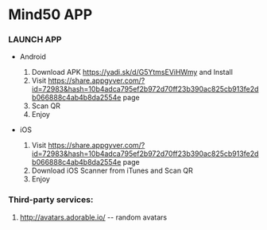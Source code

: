 # Mind50 APP

### LAUNCH APP

* Android
  1. Download APK https://yadi.sk/d/G5YtmsEViHWmy and Install
  2. Visit https://share.appgyver.com/?id=72983&hash=10b4adca795ef2b972d70ff23b390ac825cb913fe2db066888c4ab4b8da2554e page
  3. Scan QR
  4. Enjoy

* iOS
  1. Visit https://share.appgyver.com/?id=72983&hash=10b4adca795ef2b972d70ff23b390ac825cb913fe2db066888c4ab4b8da2554e page
  2. Download iOS Scanner from iTunes and Scan QR
  3. Enjoy

### Third-party services:
  1. http://avatars.adorable.io/ -- random avatars
